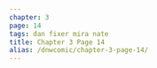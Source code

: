 ```yaml
---
chapter: 3
page: 14
tags: dan fixer mira nate
title: Chapter 3 Page 14
alias: /dnwcomic/chapter-3-page-14/
---
```

